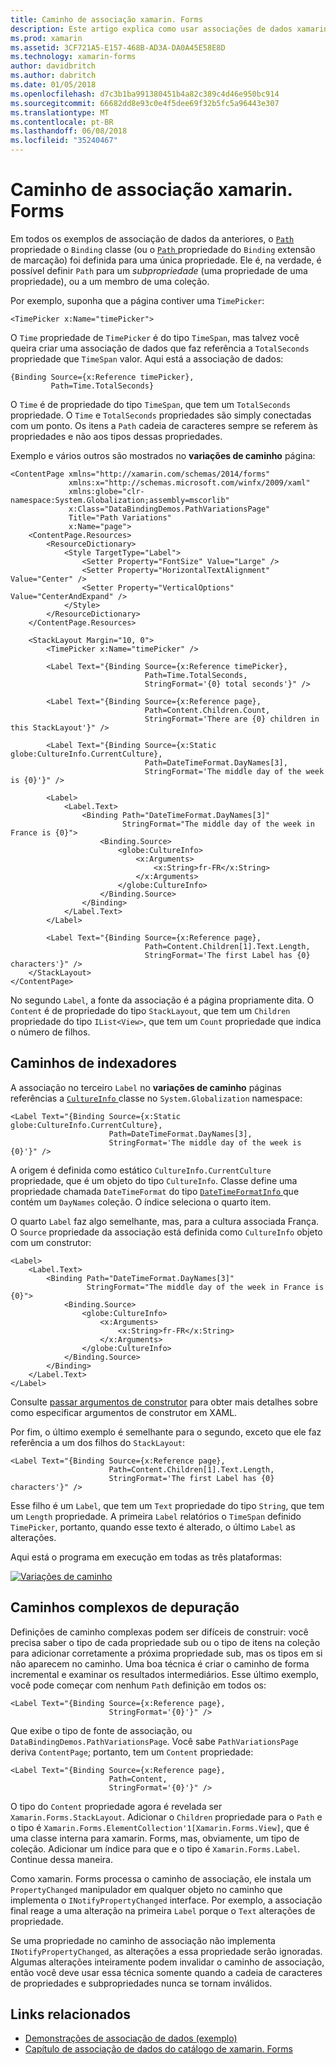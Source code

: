 ```yaml
---
title: Caminho de associação xamarin. Forms
description: Este artigo explica como usar associações de dados xamarin. Forms para acessar subpropriedades e membros da coleção com a propriedade do caminho da classe de associação.
ms.prod: xamarin
ms.assetid: 3CF721A5-E157-468B-AD3A-DA0A45E58E8D
ms.technology: xamarin-forms
author: davidbritch
ms.author: dabritch
ms.date: 01/05/2018
ms.openlocfilehash: d7c3b1ba991380451b4a82c389c4d46e950bc914
ms.sourcegitcommit: 66682dd8e93c0e4f5dee69f32b5fc5a96443e307
ms.translationtype: MT
ms.contentlocale: pt-BR
ms.lasthandoff: 06/08/2018
ms.locfileid: "35240467"
---
```

# <a name="xamarinforms-binding-path"></a>Caminho de associação xamarin. Forms

Em todos os exemplos de associação de dados da anteriores, o [ `Path` ](https://developer.xamarin.com/api/property/Xamarin.Forms.Binding.Path/) propriedade o `Binding` classe (ou o [ `Path` ](https://developer.xamarin.com/api/property/Xamarin.Forms.Xaml.BindingExtension.Path/) propriedade do `Binding` extensão de marcação) foi definida para uma única propriedade. Ele é, na verdade, é possível definir `Path` para um *subpropriedade* (uma propriedade de uma propriedade), ou a um membro de uma coleção.

Por exemplo, suponha que a página contiver uma `TimePicker`:

```xaml
<TimePicker x:Name="timePicker">
```

O `Time` propriedade de `TimePicker` é do tipo `TimeSpan`, mas talvez você queira criar uma associação de dados que faz referência a `TotalSeconds` propriedade que `TimeSpan` valor. Aqui está a associação de dados:

```xaml
{Binding Source={x:Reference timePicker},
         Path=Time.TotalSeconds}
```

O `Time` é de propriedade do tipo `TimeSpan`, que tem um `TotalSeconds` propriedade. O `Time` e `TotalSeconds` propriedades são simply conectadas com um ponto. Os itens a `Path` cadeia de caracteres sempre se referem às propriedades e não aos tipos dessas propriedades.

Exemplo e vários outros são mostrados no **variações de caminho** página:

```xaml
<ContentPage xmlns="http://xamarin.com/schemas/2014/forms"
             xmlns:x="http://schemas.microsoft.com/winfx/2009/xaml"
             xmlns:globe="clr-namespace:System.Globalization;assembly=mscorlib"
             x:Class="DataBindingDemos.PathVariationsPage"
             Title="Path Variations"
             x:Name="page">
    <ContentPage.Resources>
        <ResourceDictionary>
            <Style TargetType="Label">
                <Setter Property="FontSize" Value="Large" />
                <Setter Property="HorizontalTextAlignment" Value="Center" />
                <Setter Property="VerticalOptions" Value="CenterAndExpand" />
            </Style>
        </ResourceDictionary>
    </ContentPage.Resources>

    <StackLayout Margin="10, 0">
        <TimePicker x:Name="timePicker" />

        <Label Text="{Binding Source={x:Reference timePicker},
                              Path=Time.TotalSeconds,
                              StringFormat='{0} total seconds'}" />

        <Label Text="{Binding Source={x:Reference page},
                              Path=Content.Children.Count,
                              StringFormat='There are {0} children in this StackLayout'}" />

        <Label Text="{Binding Source={x:Static globe:CultureInfo.CurrentCulture},
                              Path=DateTimeFormat.DayNames[3],
                              StringFormat='The middle day of the week is {0}'}" />

        <Label>
            <Label.Text>
                <Binding Path="DateTimeFormat.DayNames[3]"
                         StringFormat="The middle day of the week in France is {0}">
                    <Binding.Source>
                        <globe:CultureInfo>
                            <x:Arguments>
                                <x:String>fr-FR</x:String>
                            </x:Arguments>
                        </globe:CultureInfo>
                    </Binding.Source>
                </Binding>
            </Label.Text>
        </Label>

        <Label Text="{Binding Source={x:Reference page},
                              Path=Content.Children[1].Text.Length,
                              StringFormat='The first Label has {0} characters'}" />
    </StackLayout>
</ContentPage>
```

No segundo `Label`, a fonte da associação é a página propriamente dita. O `Content` é de propriedade do tipo `StackLayout`, que tem um `Children` propriedade do tipo `IList<View>`, que tem um `Count` propriedade que indica o número de filhos.

## <a name="paths-with-indexers"></a>Caminhos de indexadores

A associação no terceiro `Label` no **variações de caminho** páginas referências a [ `CultureInfo` ](https://developer.xamarin.com/api/type/System.Globalization.CultureInfo/) classe no `System.Globalization` namespace:

```xaml
<Label Text="{Binding Source={x:Static globe:CultureInfo.CurrentCulture},
                      Path=DateTimeFormat.DayNames[3],
                      StringFormat='The middle day of the week is {0}'}" />
```

A origem é definida como estático `CultureInfo.CurrentCulture` propriedade, que é um objeto do tipo `CultureInfo`. Classe define uma propriedade chamada `DateTimeFormat` do tipo [ `DateTimeFormatInfo` ](https://developer.xamarin.com/api/type/System.Globalization.DateTimeFormatInfo/) que contém um `DayNames` coleção. O índice seleciona o quarto item.

O quarto `Label` faz algo semelhante, mas, para a cultura associada França. O `Source` propriedade da associação está definida como `CultureInfo` objeto com um construtor:

```xaml
<Label>
    <Label.Text>
        <Binding Path="DateTimeFormat.DayNames[3]"
                 StringFormat="The middle day of the week in France is {0}">
            <Binding.Source>
                <globe:CultureInfo>
                    <x:Arguments>
                        <x:String>fr-FR</x:String>
                    </x:Arguments>
                </globe:CultureInfo>
            </Binding.Source>
        </Binding>
    </Label.Text>
</Label>
```

Consulte [passar argumentos de construtor](~/xamarin-forms/xaml/passing-arguments.md#constructor_arguments) para obter mais detalhes sobre como especificar argumentos de construtor em XAML.

Por fim, o último exemplo é semelhante para o segundo, exceto que ele faz referência a um dos filhos do `StackLayout`:

```xaml
<Label Text="{Binding Source={x:Reference page},
                      Path=Content.Children[1].Text.Length,
                      StringFormat='The first Label has {0} characters'}" />
```

Esse filho é um `Label`, que tem um `Text` propriedade do tipo `String`, que tem um `Length` propriedade. A primeira `Label` relatórios o `TimeSpan` definido `TimePicker`, portanto, quando esse texto é alterado, o último `Label` as alterações.

Aqui está o programa em execução em todas as três plataformas:

[![Variações de caminho](binding-path-images/pathvariations-small.png "variações de caminho")](binding-path-images/pathvariations-large.png#lightbox "variações de caminho")

## <a name="debugging-complex-paths"></a>Caminhos complexos de depuração

Definições de caminho complexas podem ser difíceis de construir: você precisa saber o tipo de cada propriedade sub ou o tipo de itens na coleção para adicionar corretamente a próxima propriedade sub, mas os tipos em si não aparecem no caminho. Uma boa técnica é criar o caminho de forma incremental e examinar os resultados intermediários. Esse último exemplo, você pode começar com nenhum `Path` definição em todos os:

```xaml
<Label Text="{Binding Source={x:Reference page},
                      StringFormat='{0}'}" />
```

Que exibe o tipo de fonte de associação, ou `DataBindingDemos.PathVariationsPage`. Você sabe `PathVariationsPage` deriva `ContentPage`; portanto, tem um `Content` propriedade:

```xaml
<Label Text="{Binding Source={x:Reference page},
                      Path=Content,
                      StringFormat='{0}'}" />
```

O tipo do `Content` propriedade agora é revelada ser `Xamarin.Forms.StackLayout`. Adicionar o `Children` propriedade para o `Path` e o tipo é `Xamarin.Forms.ElementCollection'1[Xamarin.Forms.View]`, que é uma classe interna para xamarin. Forms, mas, obviamente, um tipo de coleção. Adicionar um índice para que e o tipo é `Xamarin.Forms.Label`. Continue dessa maneira.

Como xamarin. Forms processa o caminho de associação, ele instala um `PropertyChanged` manipulador em qualquer objeto no caminho que implementa o `INotifyPropertyChanged` interface. Por exemplo, a associação final reage a uma alteração na primeira `Label` porque o `Text` alterações de propriedade.

Se uma propriedade no caminho de associação não implementa `INotifyPropertyChanged`, as alterações a essa propriedade serão ignoradas. Algumas alterações inteiramente podem invalidar o caminho de associação, então você deve usar essa técnica somente quando a cadeia de caracteres de propriedades e subpropriedades nunca se tornam inválidos.



## <a name="related-links"></a>Links relacionados

- [Demonstrações de associação de dados (exemplo)](https://developer.xamarin.com/samples/xamarin-forms/DataBindingDemos/)
- [Capítulo de associação de dados do catálogo de xamarin. Forms](~/xamarin-forms/creating-mobile-apps-xamarin-forms/summaries/chapter16.md)
